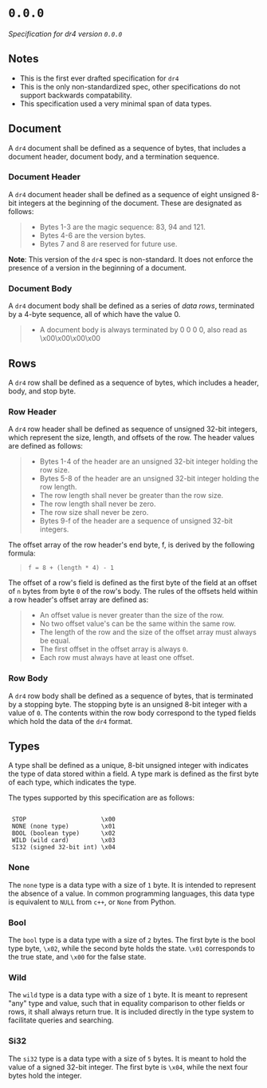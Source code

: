 # `0.0.0`

*Specification for dr4 version `0.0.0`* 

## Notes

* This is the first ever drafted specification for `dr4`
* This is the only non-standardized spec, other specifications do not support backwards compatability.
* This specification used a very minimal span of data types.

## Document

A `dr4` document shall be defined as a sequence of bytes, that includes a document header, document body, and a termination sequence.


### Document Header

A `dr4` document header shall be defined as a sequence of eight unsigned 8-bit integers at the beginning of the document. These are designated as follows:

> * Bytes 1-3 are the magic sequence: 83, 94 and 121.
> * Bytes 4-6 are the version bytes.
> * Bytes 7 and 8 are reserved for future use.

**Note**: This version of the `dr4` spec is non-standard. It does not enforce the presence of a version in the beginning of a document.

### Document Body

A `dr4` document body shall be defined as a series of *data rows*, terminated by a 4-byte sequence, all of which have the value 0.

> * A document body is always terminated by 0 0 0 0, also read as \x00\x00\x00\x00

## Rows

A `dr4` row shall be defined as a sequence of bytes, which includes a header, body, and stop byte.

### Row Header

A `dr4` row header shall be defined as sequence of unsigned 32-bit integers, which represent the size, length, and offsets of the row. The header values are defined as follows:

> * Bytes 1-4 of the header are an unsigned 32-bit integer holding the row size.
> * Bytes 5-8 of the header are an unsigned 32-bit integer holding the row length.
> * The row length shall never be greater than the row size.
> * The row length shall never be zero.
> * The row size shall never be zero.
> * Bytes 9-f of the header are a sequence of unsigned 32-bit integers.

The offset array of the row header's end byte, f, is derived by the following formula:

> `f = 8 + (length * 4) - 1`

The offset of a row's field is defined as the first byte of the field at an offset of `n` bytes from byte `0` of the row's body. The rules of the offsets held within a row header's offset array are defined as:

> * An offset value is never greater than the size of the row.
> * No two offset value's can be the same within the same row.
> * The length of the row and the size of the offset array must always be equal.
> * The first offset in the offset array is always `0`.
> * Each row must always have at least one offset.

### Row Body

A `dr4` row body shall be defined as a sequence of bytes, that is terminated by a stopping byte. The stopping byte is an unsigned 8-bit integer with a value of `0`. The contents within the row body correspond to the typed fields which hold the data of the `dr4` format. 

## Types

A type shall be defined as a unique, 8-bit unsigned integer with indicates the type of data stored within a field. A type mark is defined as the first byte of each type, which indicates the type.

The types supported by this specification are as follows:

```

 STOP                     \x00
 NONE (none type)         \x01
 BOOL (boolean type)      \x02
 WILD (wild card)         \x03
 SI32 (signed 32-bit int) \x04
 ```

### None

The `none` type is a data type with a size of `1` byte. It is intended to represent the absence of a value. In common programming languages, this data type is equivalent to `NULL` from `c++`, or `None` from Python.

### Bool

The `bool` type is a data type with a size of `2` bytes. The first byte is the bool type byte, `\x02`, while the second byte holds the state. `\x01` corresponds to the true state, and `\x00` for the false state.

### Wild

The `wild` type is a data type with a size of `1` byte. It is meant to represent "any" type and value, such that in equality comparison to other fields or rows, it shall always return true. It is included directly in the type system to facilitate queries and searching.

### Si32

The `si32` type is a data type with  a size of `5` bytes. It is meant to hold the value of a signed 32-bit integer. The first byte is `\x04`, while the next four bytes hold the integer.
